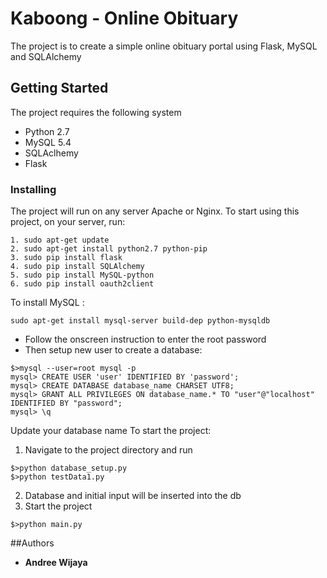 # Kaboong - Online Obituary
The project is to create a simple online obituary portal using Flask, MySQL and SQLAlchemy

## Getting Started
The project requires the following system
- Python 2.7
- MySQL 5.4
- SQLAclhemy
- Flask

### Installing
The project will run on any server Apache or Nginx.
To start using this project, on your server, run:
```
1. sudo apt-get update
2. sudo apt-get install python2.7 python-pip
3. sudo pip install flask
4. sudo pip install SQLAlchemy
5. sudo pip install MySQL-python
6. sudo pip install oauth2client
```

To install MySQL :
```
sudo apt-get install mysql-server build-dep python-mysqldb
```
- Follow the onscreen instruction to enter the root password
- Then setup new user to create a database:
```
$>mysql --user=root mysql -p
mysql> CREATE USER 'user' IDENTIFIED BY 'password';
mysql> CREATE DATABASE database_name CHARSET UTF8;
mysql> GRANT ALL PRIVILEGES ON database_name.* TO "user"@"localhost" IDENTIFIED BY "password";
mysql> \q
```
Update your database name
To start the project:
1. Navigate to the project directory and run
```
$>python database_setup.py
$>python testData1.py
```
2. Database and initial input will be inserted into the db
3. Start the project
```
$>python main.py
```

##Authors
* **Andree Wijaya**

